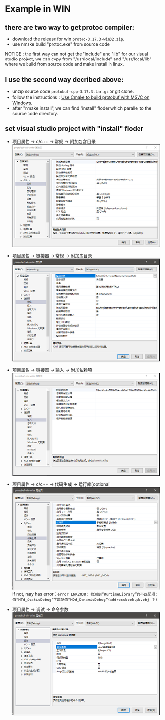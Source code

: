 # Example in WIN

## there are two way to get protoc compiler:
* download the release for win `protoc-3.17.3-win32.zip`.
* use nmake build "protoc.exe" from source code.

NOTICE : the first way can not get the "include" and "lib" for our visual studio project, we can copy from "/usr/local/include" and "/usr/local/lib" where we build from source code and make install in linux.

## I use the second way decribed above:

* unzip source code `protobuf-cpp-3.17.3.tar.gz` or git clone. 
* follow the instructions：[Use Cmake to build protobuf with MSVC on Windows](https://github.com/protocolbuffers/protobuf/blob/master/cmake/README.md).
* after "nmake install", we can find "install" floder which parallel to the source code directory.

## set visual studio project with "install" floder

* 项目属性 -> c/c++ -> 常规 -> 附加包含目录
![image_text](https://github.com/zhang0xf/protobuf-cpp/blob/main/image/Headers_Include.PNG)

* 项目属性 -> 链接器 -> 常规 -> 附加库目录
![image_text](https://github.com/zhang0xf/protobuf-cpp/blob/main/image/Lib_Include.PNG)

* 项目属性 -> 链接器 -> 输入 -> 附加依赖项
![image_text](https://github.com/zhang0xf/protobuf-cpp/blob/main/image/Lib_Name.PNG)

* 项目属性 -> c/c++ -> 代码生成 -> 运行库[optional]
![image_text](https://github.com/zhang0xf/protobuf-cpp/blob/main/image/Compiler_Error_Solution.PNG)
if not, may has error：`error LNK2038: 检测到“RuntimeLibrary”的不匹配项: 值“MTd_StaticDebug”不匹配值“MDd_DynamicDebug”(addressbook.pb.obj 中)`

* 项目属性 -> 调试 -> 命令参数
![image_text](https://github.com/zhang0xf/protobuf-cpp/blob/main/image/ArgsSetting_For_Main.PNG)

